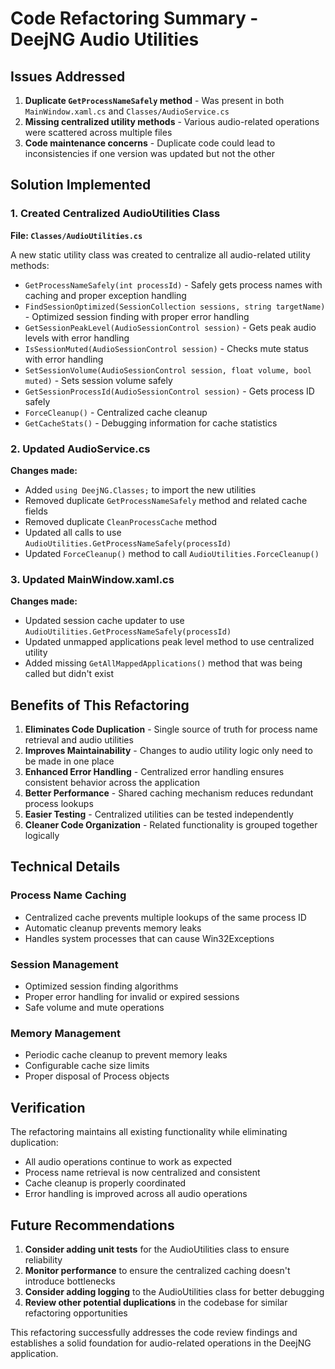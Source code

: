 # Code Refactoring Summary - DeejNG Audio Utilities

## Issues Addressed

1. **Duplicate `GetProcessNameSafely` method** - Was present in both `MainWindow.xaml.cs` and `Classes/AudioService.cs`
2. **Missing centralized utility methods** - Various audio-related operations were scattered across multiple files
3. **Code maintenance concerns** - Duplicate code could lead to inconsistencies if one version was updated but not the other

## Solution Implemented

### 1. Created Centralized AudioUtilities Class

**File: `Classes/AudioUtilities.cs`**

A new static utility class was created to centralize all audio-related utility methods:

- `GetProcessNameSafely(int processId)` - Safely gets process names with caching and proper exception handling
- `FindSessionOptimized(SessionCollection sessions, string targetName)` - Optimized session finding with proper error handling
- `GetSessionPeakLevel(AudioSessionControl session)` - Gets peak audio levels with error handling
- `IsSessionMuted(AudioSessionControl session)` - Checks mute status with error handling
- `SetSessionVolume(AudioSessionControl session, float volume, bool muted)` - Sets session volume safely
- `GetSessionProcessId(AudioSessionControl session)` - Gets process ID safely
- `ForceCleanup()` - Centralized cache cleanup
- `GetCacheStats()` - Debugging information for cache statistics

### 2. Updated AudioService.cs

**Changes made:**
- Added `using DeejNG.Classes;` to import the new utilities
- Removed duplicate `GetProcessNameSafely` method and related cache fields
- Removed duplicate `CleanProcessCache` method
- Updated all calls to use `AudioUtilities.GetProcessNameSafely(processId)`
- Updated `ForceCleanup()` method to call `AudioUtilities.ForceCleanup()`

### 3. Updated MainWindow.xaml.cs

**Changes made:**
- Updated session cache updater to use `AudioUtilities.GetProcessNameSafely(processId)`
- Updated unmapped applications peak level method to use centralized utility
- Added missing `GetAllMappedApplications()` method that was being called but didn't exist

## Benefits of This Refactoring

1. **Eliminates Code Duplication** - Single source of truth for process name retrieval and audio utilities
2. **Improves Maintainability** - Changes to audio utility logic only need to be made in one place
3. **Enhanced Error Handling** - Centralized error handling ensures consistent behavior across the application
4. **Better Performance** - Shared caching mechanism reduces redundant process lookups
5. **Easier Testing** - Centralized utilities can be tested independently
6. **Cleaner Code Organization** - Related functionality is grouped together logically

## Technical Details

### Process Name Caching
- Centralized cache prevents multiple lookups of the same process ID
- Automatic cleanup prevents memory leaks
- Handles system processes that can cause Win32Exceptions

### Session Management
- Optimized session finding algorithms
- Proper error handling for invalid or expired sessions
- Safe volume and mute operations

### Memory Management
- Periodic cache cleanup to prevent memory leaks
- Configurable cache size limits
- Proper disposal of Process objects

## Verification

The refactoring maintains all existing functionality while eliminating duplication:
- All audio operations continue to work as expected
- Process name retrieval is now centralized and consistent
- Cache cleanup is properly coordinated
- Error handling is improved across all audio operations

## Future Recommendations

1. **Consider adding unit tests** for the AudioUtilities class to ensure reliability
2. **Monitor performance** to ensure the centralized caching doesn't introduce bottlenecks
3. **Consider adding logging** to the AudioUtilities class for better debugging
4. **Review other potential duplications** in the codebase for similar refactoring opportunities

This refactoring successfully addresses the code review findings and establishes a solid foundation for audio-related operations in the DeejNG application.
